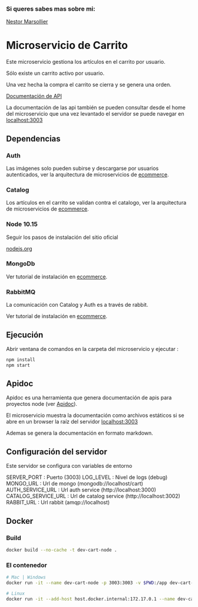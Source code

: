 ### Si queres sabes mas sobre mi:
[Nestor Marsollier](https://github.com/nmarsollier/profile)

# Microservicio de Carrito

Este microservicio gestiona los artículos en el carrito por usuario.

Sólo existe un carrito activo por usuario.

Una vez hecha la compra el carrito se cierra y se genera una orden.

[Documentación de API](./README-API.md)

La documentación de las api también se pueden consultar desde el home del microservicio
que una vez levantado el servidor se puede navegar en [localhost:3003](http://localhost:3003/)

## Dependencias

### Auth

Las imágenes solo pueden subirse y descargarse por usuarios autenticados, ver la arquitectura de microservicios de [ecommerce](https://github.com/nmarsollier/ecommerce).

### Catalog

Los artículos en el carrito se validan contra el catalogo, ver la arquitectura de microservicios de [ecommerce](https://github.com/nmarsollier/ecommerce).

### Node 10.15

Seguir los pasos de instalación del sitio oficial

[nodejs.org](https://nodejs.org/en/)

### MongoDb

Ver tutorial de instalación en [ecommerce](https://github.com/nmarsollier/ecommerce).

### RabbitMQ

La comunicación con Catalog y Auth es a través de rabbit.

Ver tutorial de instalación en [ecommerce](https://github.com/nmarsollier/ecommerce).

## Ejecución

Abrir ventana de comandos en la carpeta del microservicio y ejecutar :

```bash
npm install
npm start
```

## Apidoc

Apidoc es una herramienta que genera documentación de apis para proyectos node (ver [Apidoc](http://apidocjs.com/)).

El microservicio muestra la documentación como archivos estáticos si se abre en un browser la raíz del servidor [localhost:3003](http://localhost:3003/)

Ademas se genera la documentación en formato markdown.

## Configuración del servidor

Este servidor se configura con variables de entorno

SERVER_PORT : Puerto (3003)
LOG_LEVEL : Nivel de logs (debug)
MONGO_URL : Url de mongo (mongodb://localhost/cart)
AUTH_SERVICE_URL : Url auth service (http://localhost:3000)
CATALOG_SERVICE_URL : Url de catalog service (http://localhost:3002)
RABBIT_URL : Url rabbit (amqp://localhost)

## Docker

### Build

```bash
docker build --no-cache -t dev-cart-node .
```

### El contenedor

```bash
# Mac | Windows
docker run -it --name dev-cart-node -p 3003:3003 -v $PWD:/app dev-cart-node

# Linux
docker run -it --add-host host.docker.internal:172.17.0.1 --name dev-cart-node -p 3003:3003 -v $PWD:/app dev-cart-node
```
